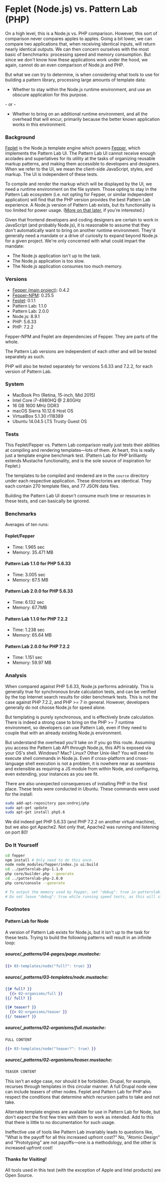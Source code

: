 # Feplet (Node.js) vs. Pattern Lab (PHP)

On a high level, this is a Node.js vs. PHP comparison. However, this sort of 
comparison never compares apples to apples. Going a bit lower, we can compare 
two applications that, when receiving identical inputs, will return nearly 
identical outputs. We can then concern ourselves with the most basic of 
benchmarks: processing speed and memory consumption. But since we don't know 
how these applications work under the hood, we again, cannot do an even 
comparison of Node.js and PHP.

But what we _can_ try to determine, is when considering what tools to use for 
building a pattern library, processing large amounts of template data:

* Whether to stay within the Node.js runtime environment, and use an obscure 
application for this purpose.

\- or -

* Whether to bring on an additional runtime environment, and all the overhead 
that will encur, primarily because the better known application works in this 
environment.

### Background

<a href="https://github.com/electric-eloquence/feplet" target="_blank">Feplet</a> 
is the Node.js template engine which powers 
<a href="http://fepper.io" target="_blank">Fepper</a>, which implements the 
Pattern Lab UI. The Pattern Lab UI cannot receive enough acolades and 
superlatives for its utility at the tasks of organizing reusable markup 
patterns, and making them accessible to developers and designers. When we refer 
to the UI, we mean the client-side JavaScript, styles, and markup. The UI is 
independent of these tests.

To compile and render the markup which will be displayed by the UI, we need a 
runtime environment on the file system. Those opting to stay in the Pattern Lab 
ecosystem (i.e. not opting for Fepper, or similar independent application) will 
find that the PHP version provides the best Pattern Lab experience. A Node.js 
version of Pattern Lab exists, but its functionality is too limited for power 
usage. 
(<a href="#pattern-lab-for-node">More on that later</a>, if you're interested.)

Given that frontend developers and coding designers are certain to work in 
JavaScript (and probably Node.js), it is reasonable to assume that they don't 
automatically want to bring on another runtime environment. They'd generally 
need a mandate or a drive of curiosity to expand beyond Node.js for a given 
project. We're only concerned with what could impart the mandate:

* The Node.js application isn't up to the task.
* The Node.js application is too slow.
* The Node.js application consumes too much memory.

### Versions

* <a href="https://github.com/electric-eloquence/fepper" target="_blank">Fepper (main project)</a>:
  0.4.2
* <a href="https://github.com/electric-eloquence/fepper-npm" target="_blank">Fepper-NPM</a>:
  0.25.5
* <a href="https://github.com/electric-eloquence/feplet" target="_blank">Feplet</a>:
  0.1.1
* Pattern Lab: 1.1.0
* Pattern Lab: 2.0.0
* Node.js: 8.9.1
* PHP: 5.6.33
* PHP: 7.2.2 

Fepper-NPM and Feplet are dependencies of Fepper. They are parts of the whole.

The Pattern Lab versions are independent of each other and will be tested 
separately as such.

PHP will also be tested separately for versions 5.6.33 and 7.2.2, for each 
version of Pattern Lab.

### System

* MacBook Pro (Retina, 15-inch, Mid 2015)
* Intel Core i7-4980HQ @ 2.80GHz
* 16 GB 1600 MHz DDR3
* macOS Sierra 10.12.6 Host OS
* VirtualBox 5.1.30 r118389
* Ubuntu 14.04.5 LTS Trusty Guest OS

### Tests

This Feplet/Fepper vs. Pattern Lab comparison really just tests their abilities 
at compiling and rendering templates—lots of them. At heart, this is really just 
a template engine benchmark test. (Pattern Lab for PHP brilliantly extends 
Mustache functionality, and is the sole source of inspiration for Feplet.) 

The templates to be compiled and rendered are in the `source` directory under 
each respective application. These directories are identical. They each contain 
270 template files, and 77 JSON data files.

Building the Pattern Lab UI doesn't consume much time or resources in these 
tests, and can basically be ignored.

### Benchmarks

Averages of ten runs:

#### Feplet/Fepper

* Time: 1.965 sec
* Memory: 35.471 MB

#### Pattern Lab 1.1.0 for PHP 5.6.33

* Time: 3.005 sec
* Memory: 67.5 MB

#### Pattern Lab 2.0.0 for PHP 5.6.33

* Time: 6.132 sec
* Memory: 67.7MB

#### Pattern Lab 1.1.0 for PHP 7.2.2

* Time: 1.238 sec
* Memory: 65.64 MB

#### Pattern Lab 2.0.0 for PHP 7.2.2

* Time: 1.151 sec
* Memory: 59.97 MB

### Analysis

When compared against PHP 5.6.33, Node.js performs admirably. This is generally 
true for synchronous brute calculation tests, and can be verified by the top 
Internet search results for older benchmark tests. This is not the case against 
PHP 7.2.2, and PHP >= 7 in general. However, developers generally do not choose 
Node.js for speed alone.

But templating is purely synchronous, and is effectively brute calculation. 
There is indeed a strong case to bring on the PHP >= 7 runtime environment, so 
developers can use Pattern Lab, even if they need to couple that with an already 
existing Node.js environment.

But understand the overhead you'll take on if you go this route. Assuming you 
access the Pattern Lab API through Node.js, this API is exposed via your OS's 
shell. Windows? Mac? Linux? Other Unix-like? You will need to execute shell 
commands in Node.js. Even if cross-platform and cross-language shell execution 
is not a problem, it is nowhere near as seamless and extensible as requiring a 
JS module from within Node, and configuring, even extending, your instances as 
you see fit.

There are also unexpected consequences of installing PHP in the first place. 
These tests were conducted in Ubuntu. These commands were used for the install:

```bash
sudo add-apt-repository ppa:ondrej/php
sudo apt-get update
sudo apt-get install php5.6
```

We did indeed get PHP 5.6.33 (and PHP 7.2.2 on another virtual machine), but we 
also got Apache2. Not only that, Apache2 was running and listening on port 80!

### Do It Yourself

```bash
cd fepper
npm install # Only need to do this once.
node node_modules/fepper/index.js ui:build
cd ../patternlab-php-1.1.0
php core/builder.php --generate
cd ../patternlab-php-2.0.0
php core/console --generate

# To output the memory used by Fepper, set "debug": true in patternlab-config.json.
# Do not leave "debug": true while running speed tests, as this will slow things down considerably.
```

### Footnotes

#### Pattern Lab for Node

A version of Pattern Lab exists for Node.js, but it isn't up to the task for 
these tests. Trying to build the following patterns will result in an infinite 
loop:

##### source/\_patterns/04-pages/page.mustache:

```handlebars
{{> 03-templates/node("full?": true) }}
```

##### source/\_patterns/03-templates/node.mustache:

```handlebars
{{# full? }}
  {{> 02-organisms/full }}
{{/ full? }}

{{# teaser? }}
  {{> 02-organisms/teaser }}
{{/ teaser? }}
```

##### source/\_patterns/02-organisms/full.mustache:

```handlebars
FULL CONTENT

{{> 03-templates/node("teaser?": true) }}
```

##### source/\_patterns/02-organisms/teaser.mustache:

```handlebars
TEASER CONTENT
```

This isn't an edge case, nor should it be forbidden. Drupal, for example, 
recurses through templates in this circular manner. A full Drupal node view can 
include teasers of other nodes. Feplet and Pattern Lab for PHP also respect the 
conditions that determine which recursion paths to take and not take.

Alternate template engines are available for use in Pattern Lab for Node, but 
don't expect the first few tries with them to work as intended. Add to this that 
there is little to no documentation for such usage.

Ineffective use of tools like Pattern Lab invariably leads to questions like, 
"What is the payoff for all this increased upfront cost?" No, "Atomic Design" 
and "Prototyping" are not payoffs—one is a methodology, and the other is 
increased upfront cost!

#### Thanks for Visiting!

All tools used in this test (with the exception of Apple and Intel products) are 
Open Source.
